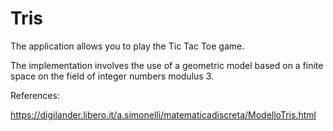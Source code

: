 # Tris
The application allows you to play the Tic Tac Toe game.

The implementation involves the use of a geometric model based on a finite space on the field of integer numbers modulus 3.

References:

https://digilander.libero.it/a.simonelli/matematicadiscreta/ModelloTris.html
